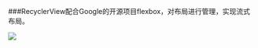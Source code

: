 ###RecyclerView配合Google的开源项目flexbox，对布局进行管理，实现流式布局。

![](http://132.232.23.157/github/img/recyclerViewFlowLayout.png)
